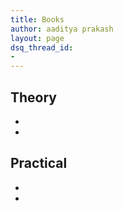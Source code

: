 ```yaml
---
title: Books
author: aaditya prakash
layout: page
dsq_thread_id:
- 
---
```


## Theory
  * 
  * 

## Practical
  * 
  * 


